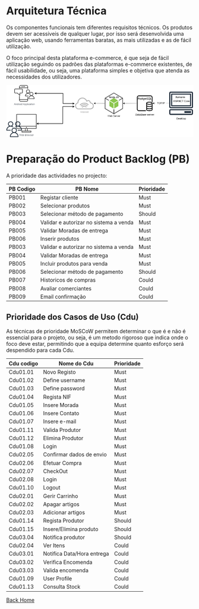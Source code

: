 # Arquitetura Técnica

Os componentes funcionais tem diferentes requisitos técnicos. Os produtos devem ser acessiveis de qualquer lugar, por isso será desenvolvida uma aplicação web, usando ferramentas baratas, as mais utilizadas e as de fácil utilização.

O foco principal desta plataforma e-commerce, é que seja de fácil utilização seguindo os padrões das plataformas e-commerce existentes, de fácil usabilidade, ou seja, uma plataforma simples e objetiva que atenda as necessidades dos utilizadores.

![image](Images\ArquiteturaTecnica.png)

# Preparação do Product Backlog (PB)
A prioridade das actividades no projecto:  

**PB Codigo**   |   **PB Nome** |   **Prioridade** 
-----|-----|----- 
PB001           |   Registar cliente    |   Must    
PB002           |   Selecionar produtos |   Must    
PB003           |   Selecionar método de pagamento  |   Should  
PB004           |   Validar e autorizar no sistema a venda  |   Must    
PB005   |   Validar Moradas de entrega   |  Must       
PB006   |   Inserir produtos   |    Must     
PB003           |   Validar e autorizar no sistema a venda  |   Must    
PB004   |   Validar Moradas de entrega   | Must  
PB005   |   Incluir produtos para venda    |    Must
PB006           |   Selecionar método de pagamento  |   Should    
PB007   |   Historicos de compras   |   Could         
PB008   |   Avaliar comerciantes    |   Could       
PB009   |   Email confirmação      |     Could

## Prioridade dos Casos de Uso (Cdu)

As técnicas de prioridade MoSCoW permitem determinar  o que é e não é essencial para o projeto, ou seja, é um metodo rigoroso que indica onde o foco deve estar, permitindo que a equipa determine quanto esforço será despendido para cada Cdu.

Cdu codigo |Nome do Cdu| Prioridade
-----|-----|-----
Cdu01.01 | Novo Registo | Must
Cdu01.02 | Define username| Must
Cdu01.03 | Define password | Must
Cdu01.04 | Regista NIF | Must
Cdu01.05 | Insere Morada| Must
Cdu01.06 | Insere Contato | Must
Cdu01.07 | Insere e-mail | Must
Cdu01.11 | Valida Produtor | Must
Cdu01.12 | Elimina Produtor | Must
Cdu01.08 | Login | Must
Cdu02.05 | Confirmar dados de envio | Must
Cdu02.06 | Efetuar Compra | Must
Cdu02.07 | CheckOut | Must
Cdu02.08 | Login | Must
Cdu01.10 | Logout | Must
Cdu02.01 | Gerir Carrinho | Must
Cdu02.02 | Apagar artigos | Must
Cdu02.03 | Adicionar artigos | Must
Cdu01.14 | Regista Produtor | Should
Cdu01.15 | Insere/Elimina produto | Should
Cdu03.04 | Notifica produtor | Should
Cdu02.04 | Ver Itens| Could
Cdu03.01 | Notifica Data/Hora entrega | Could
Cdu03.02 | Verifica Encomenda | Could
Cdu03.03 | Valida encomenda | Could
Cdu01.09 | User Profile | Could
Cdu01.13 | Consulta Stock | Could



[Back Home](Home)